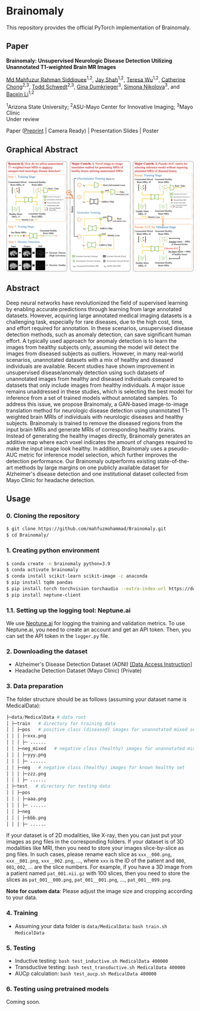 # Brainomaly
This repository provides the official PyTorch implementation of Brainomaly.

## Paper
**Brainomaly: Unsupervised Neurologic Disease Detection Utilizing Unannotated T1-weighted Brain MR Images**

[Md Mahfuzur Rahman Siddiquee](https://github.com/mahfuzmohammad)<sup>1,2</sup>, [Jay Shah](https://www.public.asu.edu/~jgshah1/)<sup>1,2</sup>, [Teresa Wu](https://search.asu.edu/profile/342678)<sup>1,2</sup>, [Catherine Chong](https://www.mayo.edu/research/faculty/chong-catherine-cat-ph-d/bio-20146998?_ga=2.180486759.1523948133.1540410816-481891997.1538001956)<sup>2,3</sup>, [Todd Schwedt](https://www.mayo.edu/research/faculty/schwedt-todd-j-m-d/bio-20091053)<sup>2,3</sup>, [Gina Dumkrieger](https://www.linkedin.com/in/gdumkrieger/)<sup>3</sup>, [Simona Nikolova](https://www.linkedin.com/in/simona-nikolova-59b7b18/)<sup>3</sup>, and [Baoxin Li](https://search.asu.edu/profile/747601)<sup>1,2</sup><br/>

<sup>1</sup>Arizona State University; <sup>2</sup>ASU-Mayo Center for Innovative Imaging; <sup>3</sup>Mayo Clinic<br/>
Under review

Paper ([Preprint](https://arxiv.org/pdf/2302.09200.pdf) | Camera Ready) | Presentation Slides | Poster

## Graphical Abstract

![Brainomaly: Graphical Abstract](imgs/graphical_abstract.jpg)

## Abstract
Deep neural networks have revolutionized the field of supervised learning by enabling accurate predictions through learning from large annotated datasets. However, acquiring large annotated medical imaging datasets is a challenging task, especially for rare diseases, due to the high cost, time, and effort required for annotation. In these scenarios, unsupervised disease detection methods, such as anomaly detection, can save significant human effort. A typically used approach for anomaly detection is to learn the images from healthy subjects only, assuming the model will detect the images from diseased subjects as outliers. However, in many real-world scenarios, unannotated datasets with a mix of healthy and diseased individuals are available. Recent studies have shown improvement in unsupervised disease/anomaly detection using such datasets of unannotated images from healthy and diseased individuals compared to datasets that only include images from healthy individuals. A major issue remains unaddressed in these studies, which is selecting the best model for inference from a set of trained models without annotated samples. To address this issue, we propose Brainomaly, a GAN-based image-to-image translation method for neurologic disease detection using unannotated T1-weighted brain MRIs of individuals with neurologic diseases and healthy subjects. Brainomaly is trained to remove the diseased regions from the input brain MRIs and generate MRIs of corresponding healthy brains. Instead of generating the healthy images directly, Brainomaly generates an additive map where each voxel indicates the amount of changes required to make the input image look healthy. In addition, Brainomaly uses a pseudo-AUC metric for inference model selection, which further improves the detection performance. Our Brainomaly outperforms existing state-of-the-art methods by large margins on one publicly available dataset for Alzheimer's disease detection and one institutional dataset collected from Mayo Clinic for headache detection.

## Usage

### 0. Cloning the repository

```bash
$ git clone https://github.com/mahfuzmohammad/Brainomaly.git
$ cd Brainomaly/
```

### 1. Creating python environment

```bash
$ conda create -n brainomaly python=3.9
$ conda activate brainomaly
$ conda install scikit-learn scikit-image -c anaconda
$ pip install tqdm pandas
$ pip install torch torchvision torchaudio --extra-index-url https://download.pytorch.org/whl/cu116
$ pip install neptune-client
```

### 1.1. Setting up the logging tool: Neptune.ai

We use [Neptune.ai](https://neptune.ai/) for logging the training and validation metrics. To use Neptune.ai, you need to create an account and get an API token. Then, you can set the API token in the `logger.py` file.

### 2. Downloading the dataset

- Alzheimer's Disease Detection Dataset (ADNI) [[Data Access Instruction]](data/ADNI.md)
- Headache Detection Dataset (Mayo Clinic) (Private)

### 3. Data preparation

The folder structure should be as follows (assuming your dataset name is MedicalData):

```python
├─data/MedicalData # data root
│ ├─train   # directory for training data
│ │ ├─pos   # positive class (diseased) images for unannotated mixed set
│ │ │ ├─xxx.png
│ │ │ ├─ ......
│ │ ├─neg_mixed   # negative class (healthy) images for unannotated mixed set
│ │ │ ├─yyy.png
│ │ │ ├─ ......
│ │ ├─neg   # negative class (healthy) images for known healthy set
│ │ │ ├─zzz.png
│ │ │ ├─ ......
│ ├─test   # directory for testing data
│ │ ├─pos
│ │ │ ├─aaa.png
│ │ │ ├─ ......
│ │ ├─neg
│ │ │ ├─bbb.png
│ │ │ ├─ ......
```

If your dataset is of 2D modalities, like X-ray, then you can just put your images as png files in the corresponding folders. If your dataset is of 3D modalities like MRI, then you need to store your images slice-by-slice as png files. In such cases, please rename each slice as `xxx__000.png`, `xxx__001.png`, `xxx__002.png`, ..., where `xxx` is the ID of the patient and `000`, `001`, `002`, ... are the slice numbers. For example, if you have a 3D image from a patient named `pat_001.nii.gz` with 100 slices, then you need to store the slices as `pat_001__000.png`, `pat_001__001.png`, ..., `pat_001__099.png`.

**Note for custom data**: Please adjust the image size and cropping according to your data.

### 4. Training

- Assuming your data folder is `data/MedicalData`: `bash train.sh MedicalData`

### 5. Testing

- Inductive testing: `bash test_inductive.sh MedicalData 400000`
- Transductive testing: `bash test_transductive.sh MedicalData 400000`
- AUCp calculation: `bash test_aucp.sh MedicalData 400000`

### 6. Testing using pretrained models

Coming soon.
